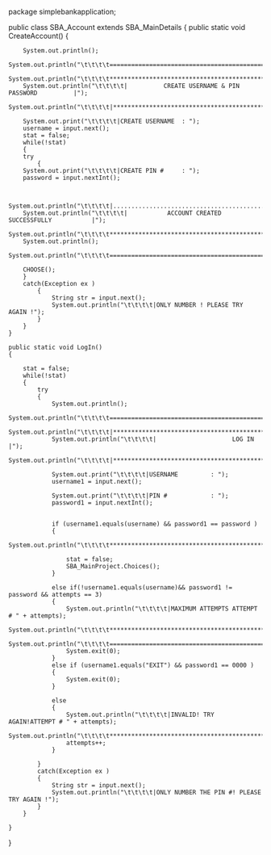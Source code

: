 package simplebankapplication;


public class SBA_Account extends SBA_MainDetails
{
    public static void CreateAccount()
    {
        
        System.out.println();
        System.out.println("\t\t\t\t===================================================\n\n");
        System.out.println("\t\t\t\t***************************************************|");
        System.out.println("\t\t\t\t|          CREATE USERNAME & PIN PASSWORD          |");
        System.out.println("\t\t\t\t|**************************************************|");
        
        System.out.print("\t\t\t\t|CREATE USERNAME  : ");
        username = input.next();
        stat = false;
        while(!stat)
        {
        try
            {
        System.out.print("\t\t\t\t|CREATE PIN #     : ");
        password = input.nextInt();
        
        
        System.out.println("\t\t\t\t|..................................................|");
        System.out.println("\t\t\t\t|           ACCOUNT CREATED SUCCESSFULLY           |");
        System.out.println("\t\t\t\t****************************************************\n\n");
        System.out.println();
        System.out.println("\t\t\t\t===================================================\n\n");
            
        CHOOSE();
        }
        catch(Exception ex )
            {
                String str = input.next();
                System.out.println("\t\t\t\t|ONLY NUMBER ! PLEASE TRY AGAIN !"); 
            }
        }
    }
    
    public static void LogIn()
    {
        
        stat = false;
        while(!stat)
        {
            try
            {
                System.out.println();
                System.out.println("\t\t\t\t====================================================\n\n");
                System.out.println("\t\t\t\t|**************************************************|");
                System.out.println("\t\t\t\t|                     LOG IN                       |");
                System.out.println("\t\t\t\t|**************************************************|");

                System.out.print("\t\t\t\t|USERNAME         : ");
                username1 = input.next();

                System.out.print("\t\t\t\t|PIN #            : ");
                password1 = input.nextInt();


                if (username1.equals(username) && password1 == password )
                {
                    System.out.println("\t\t\t\t****************************************************");

                    stat = false;
                    SBA_MainProject.Choices();
                }

                else if(!username1.equals(username)&& password1 != password && attempts == 3)
                {
                    System.out.println("\t\t\t\t|MAXIMUM ATTEMPTS ATTEMPT # " + attempts);
                    System.out.println("\t\t\t\t****************************************************\n");
                    System.out.println("\t\t\t\t====================================================\n\n");
                    System.exit(0);
                }
                else if (username1.equals("EXIT") && password1 == 0000 )
                {
                    System.exit(0);
                }

                else
                {
                    System.out.println("\t\t\t\t|INVALID! TRY AGAIN!ATTEMPT # " + attempts);
                    System.out.println("\t\t\t\t****************************************************");
                    attempts++;
                }

            }
            catch(Exception ex )
            {
                String str = input.next();
                System.out.println("\t\t\t\t|ONLY NUMBER THE PIN #! PLEASE TRY AGAIN !"); 
            }
        }
      
    }
}
